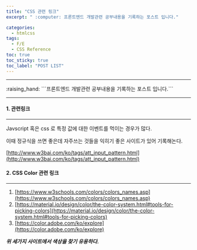 ```yaml
---
title: "CSS 관련 링크"
excerpt: " :computer: 프론트엔드 개발관련 공부내용을 기록하는 포스트 입니다."

categories:
  - htmlcss
tags:
  - F/E
  - CSS Reference
toc: true
toc_sticky: true
toc_label: "POST LIST"
---
```


<hr>
:raising_hand:  ```프론트엔드 개발관련 공부내용을 기록하는 포스트 입니다.```
<hr>

#### 1. 관련링크

---

Javscript 혹은 css 로 특정 값에 대한 이벤트를 먹이는 경우가 많다.

이때 정규식을 쓰면 좋은데 자주쓰는 것들을 익히기 좋은 사이트가 있어 기록해논다.

[http://www.w3bai.com/ko/tags/att_input_pattern.html](http://www.w3bai.com/ko/tags/att_input_pattern.html)

#### 2. CSS Color 관련 링크

---

1. [https://www.w3schools.com/colors/colors_names.asp](https://www.w3schools.com/colors/colors_names.asp)
2. [https://material.io/design/color/the-color-system.html#tools-for-picking-colors](https://material.io/design/color/the-color-system.html#tools-for-picking-colors)
3. [https://color.adobe.com/ko/explore](https://color.adobe.com/ko/explore)

**_위 세가지 사이트에서 색상을 찾기 유용하다._**
